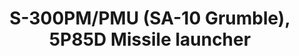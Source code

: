---
layout: product
title: "S-300PM/PMU (SA-10 Grumble), 5P85D Missile launcher"
price: "3700" 
desc: "Maketa"
img_path: "/assets/img/UA72052.jpg"
brand: "N/A"
available: false
special_offer: false
new: false
soon: false
cat: "010000"
subcat: "013300"
subsubcat: "0N/A"
sifra: "UA72052"
popular: false
---